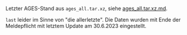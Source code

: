 Letzter AGES-Stand aus `ages_all.tar.xz`,
siehe [ages_all.tar.xz.md](./ages_all.tar.xz.md).

`last` leider im Sinne von "die allerletzte". Die Daten wurden mit Ende der
Meldepflicht mit letztem Update am 30.6.2023 eingestellt.
